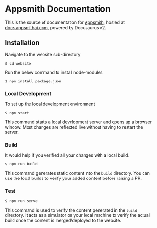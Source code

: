 # Appsmith Documentation

This is the source of documentation for [Appsmith](https://appsmith.com), hosted at [docs.appsmithai.com](https://docs.appsmithai.com), powered by Docusaurus v2.

## Installation
Navigate to the website sub-directory
```
$ cd website
```
Run the below command to install node-modules

```
$ npm install package.json
```

### Local Development
To set up the local development environment

```
$ npm start
```

This command starts a local development server and opens up a browser window. Most changes are reflected live without having to restart the server.

### Build
It would help if you verified all your changes with a local build.

```
$ npm run build
```

This command generates static content into the `build` directory. You can use the local builds to verify your added content before raising a PR.

###  Test

```
$ npm run serve
```
This command is used to verify the content generated in the `build` directory. It acts as a simulator on your local machine to verify the actual build once the content is merged/deployed to the website.
